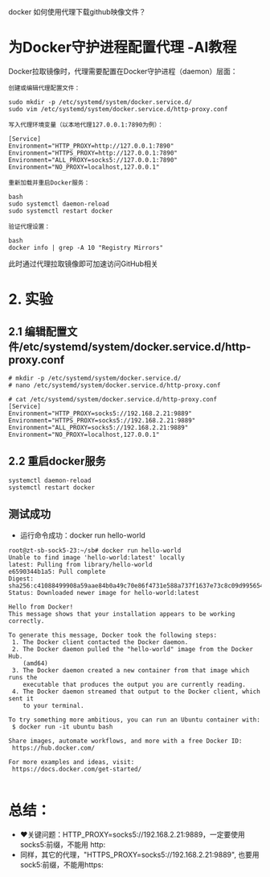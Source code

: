docker 如何使用代理下载github映像文件？

# 为Docker守护进程配置代理 -AI教程

Docker拉取镜像时，代理需要配置在Docker守护进程（daemon）层面：

    创建或编辑代理配置文件：
```
sudo mkdir -p /etc/systemd/system/docker.service.d/
sudo vim /etc/systemd/system/docker.service.d/http-proxy.conf
```
    写入代理环境变量（以本地代理127.0.0.1:7890为例）：
```
[Service]
Environment="HTTP_PROXY=http://127.0.0.1:7890"
Environment="HTTPS_PROXY=http://127.0.0.1:7890"
Environment="ALL_PROXY=socks5://127.0.0.1:7890"
Environment="NO_PROXY=localhost,127.0.0.1"
```
    重新加载并重启Docker服务：
```
bash
sudo systemctl daemon-reload
sudo systemctl restart docker
```
    验证代理设置：
```
bash
docker info | grep -A 10 "Registry Mirrors"
```
此时通过代理拉取镜像即可加速访问GitHub相关

# 2. 实验
## 2.1 编辑配置文件/etc/systemd/system/docker.service.d/http-proxy.conf
```
# mkdir -p /etc/systemd/system/docker.service.d/
# nano /etc/systemd/system/docker.service.d/http-proxy.conf

# cat /etc/systemd/system/docker.service.d/http-proxy.conf
[Service] 
Environment="HTTP_PROXY=socks5://192.168.2.21:9889" 
Environment="HTTPS_PROXY=socks5://192.168.2.21:9889" 
Environment="ALL_PROXY=socks5://192.168.2.21:9889"
Environment="NO_PROXY=localhost,127.0.0.1"

```
## 2.2 重启docker服务

```
systemctl daemon-reload
systemctl restart docker
```

## 测试成功
 - 运行命令成功：docker run hello-world
```
root@zt-sb-sock5-23:~/sb# docker run hello-world
Unable to find image 'hello-world:latest' locally
latest: Pulling from library/hello-world
e6590344b1a5: Pull complete 
Digest: sha256:c41088499908a59aae84b0a49c70e86f4731e588a737f1637e73c8c09d995654
Status: Downloaded newer image for hello-world:latest

Hello from Docker!
This message shows that your installation appears to be working correctly.

To generate this message, Docker took the following steps:
 1. The Docker client contacted the Docker daemon.
 2. The Docker daemon pulled the "hello-world" image from the Docker Hub.
    (amd64)
 3. The Docker daemon created a new container from that image which runs the
    executable that produces the output you are currently reading.
 4. The Docker daemon streamed that output to the Docker client, which sent it
    to your terminal.

To try something more ambitious, you can run an Ubuntu container with:
 $ docker run -it ubuntu bash

Share images, automate workflows, and more with a free Docker ID:
 https://hub.docker.com/

For more examples and ideas, visit:
 https://docs.docker.com/get-started/


```

# 总结：
- ❤️关键问题：HTTP_PROXY=socks5://192.168.2.21:9889，一定要使用socks5:前缀，不能用 http:
- 同样，其它的代理，"HTTPS_PROXY=socks5://192.168.2.21:9889", 也要用sock5:前缀，不能用https:


